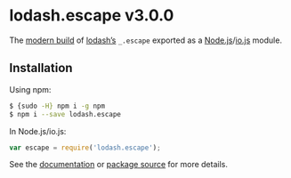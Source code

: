 # lodash.escape v3.0.0

The [modern build](https://github.com/lodash/lodash/wiki/Build-Differences) of [lodash’s](https://lodash.com/) `_.escape` exported as a [Node.js](http://nodejs.org/)/[io.js](https://iojs.org/) module.

## Installation

Using npm:

```bash
$ {sudo -H} npm i -g npm
$ npm i --save lodash.escape
```

In Node.js/io.js:

```js
var escape = require('lodash.escape');
```

See the [documentation](https://lodash.com/docs#escape) or [package source](https://github.com/lodash/lodash/blob/3.0.0-npm-packages/lodash.escape) for more details.
